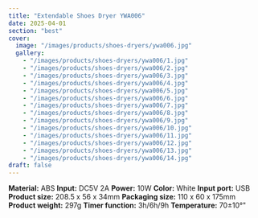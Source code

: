 ```yaml
---
title: "Extendable Shoes Dryer YWA006"
date: 2025-04-01
section: "best"
cover:
  image: "/images/products/shoes-dryers/ywa006.jpg"
  gallery:
    - "/images/products/shoes-dryers/ywa006/1.jpg"
    - "/images/products/shoes-dryers/ywa006/2.jpg"
    - "/images/products/shoes-dryers/ywa006/3.jpg"
    - "/images/products/shoes-dryers/ywa006/4.jpg"
    - "/images/products/shoes-dryers/ywa006/5.jpg"
    - "/images/products/shoes-dryers/ywa006/6.jpg"
    - "/images/products/shoes-dryers/ywa006/7.jpg"
    - "/images/products/shoes-dryers/ywa006/8.jpg"
    - "/images/products/shoes-dryers/ywa006/9.jpg"
    - "/images/products/shoes-dryers/ywa006/10.jpg"
    - "/images/products/shoes-dryers/ywa006/11.jpg"
    - "/images/products/shoes-dryers/ywa006/12.jpg"
    - "/images/products/shoes-dryers/ywa006/13.jpg"
    - "/images/products/shoes-dryers/ywa006/14.jpg"
draft: false
---
```

**Material:** ABS
**Input:** DC5V 2A
**Power:** 10W
**Color:** White
**Input port:** USB
**Product size:** 208.5 x 56 x 34mm
**Packaging size:** 110 x 60 x 175mm
**Product weight:** 297g
**Timer function:** 3h/6h/9h
**Temperature:** 70±10°"
